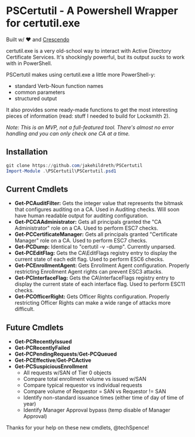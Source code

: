 # PSCertutil - A Powershell Wrapper for certutil.exe
Built w/ ❤️ and [Crescendo](https://github.com/PowerShell/Crescendo)

certutil.exe is a very old-school way to interact with Active Directory Certificate Services. It's shockingly powerful, but its output *sucks* to work with in PowerShell.

PSCertutil makes using certutil.exe a little more PowerShell-y:
* standard Verb-Noun function names
* common parameters
* structured output

It also provides some ready-made functions to get the most interesting pieces of information (read: stuff I needed to build for Locksmith 2).

*Note: This is an MVP, not a full-featured tool. There's almost no error handling and you can only check one CA at a time.*

## Installation

``` powershell
git clone https://github.com/jakehildreth/PSCertutil
Import-Module .\PSCertutil\PSCertutil.psd1
```

## Current Cmdlets
* **Get-PCAuditFilter:** Gets the integer value that represents the bitmask that configures auditing on a CA. Used in Auditing checks. Will soon have human readable output for auditing configuration.
* **Get-PCCAAdministrator:** Gets all principals granted the "CA Administrator" role on a CA. Used to perform ESC7 checks.
* **Get-PCCertificateManager:** Gets all principals granted "Certificate Manager" role on a CA. Used to perform ESC7 checks.
* **Get-PCDump:** Identical to "certutil -v -dump". Currently unparsed.
* **Get-PCEditFlag:** Gets the CA\EditFlags registry entry to display the current state of each edit flag. Used to perform ESC6 checks.
* **Get-PCEnrollmentAgent:** Gets Enrollment Agent configuration. Properly restricting Enrollment Agent rights can prevent ESC3 attacks.
* **Get-PCInterfaceFlag:** Gets the CA\InterfaceFlags registry entry to display the current state of each interface flag. Used to perform ESC11 checks.
* **Get-PCOfficerRight:** Gets Officer Rights configuration. Properly restricting Officer Rights can make a wide range of attacks more difficult.

## Future Cmdlets
* **Get-PCRecentlyIssued**
* **Get-PCRecentlyFailed** 
* **Get-PCPendingRequests**/**Get-PCQueued**
* **Get-PCEffective**/**Get-PCActive**
* **Get-PCSuspiciousEnrollment**
    * All requests w/SAN of Tier 0 objects
    * Compare total enrollment volume vs issued w/SAN
    * Compare typical requestor vs individual requests
    * Compare volume of Requestor = SAN vs Requestor != SAN
    * Identify non-standard issuance times (either time of day of time of year)
    * Identify Manager Approval bypass (temp disable of Manager Approval)

Thanks for your help on these new cmdlets, @techSpence!

